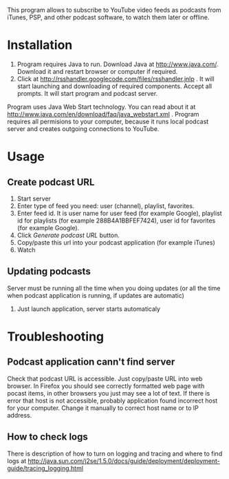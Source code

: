 This program allows to subscribe to YouTube video feeds as podcasts from iTunes, PSP, and other podcast software, to watch them later or offline.

# Installation #
  1. Program requires Java to run. Download Java at http://www.java.com/. Download it and restart browser or computer if required.
  1. Click at http://rsshandler.googlecode.com/files/rsshandler.jnlp . It will start launching and downloading of required components. Accept all prompts. It will start program and podcast server.

Program uses Java Web Start technology. You can read about it at http://www.java.com/en/download/faq/java_webstart.xml . Program requires all permisions to your computer, because it runs local podcast server and creates outgoing connections to YouTube.


# Usage #
## Create podcast URL ##
  1. Start server
  1. Enter type of feed you need: user (channel), playlist, favorites.
  1. Enter feed id. It is user name for user feed (for example Google), playlist id for playlists (for example 288B4A1BBFEF7424), user id for favorites (for example Google).
  1. Click _Generate podcast URL_ button.
  1. Copy/paste this url into your podcast application (for example iTunes)
  1. Watch

## Updating podcasts ##
Server must be running all the time when you doing updates (or all the time when podcast application is running, if updates are automatic)
  1. Just launch application, server starts automaticaly


# Troubleshooting #
## Podcast application cann't find server ##
Check that podcast URL is accessible. Just copy/paste URL into web browser. In Firefox you should see correctly formatted web page with pocast items, in other browsers you just may see a lot of text. If there is error that host is not accessible, probably application found incorrect host for your computer. Change it manually to correct host name or to IP address.

## How to check logs ##
There is description of how to turn on logging and tracing and where to find logs at http://java.sun.com/j2se/1.5.0/docs/guide/deployment/deployment-guide/tracing_logging.html